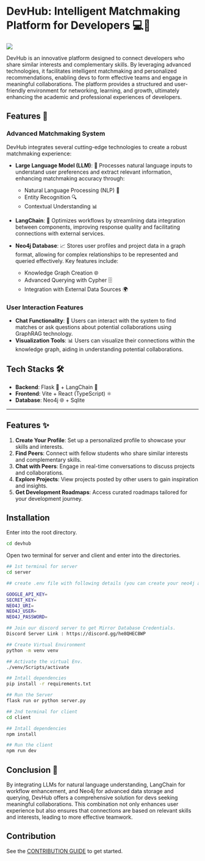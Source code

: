 # DevHub: Intelligent Matchmaking Platform for Developers 💻🤝
  <a href="https://discord.gg/he8QHEC8WP" target="_blank"><img src="https://img.shields.io/discord/1259889923129999411?style=flat&colorA=000000&colorB=000000&label=discord&logo=discord&logoColor=ffffff" /></a>

DevHub is an innovative platform designed to connect developers who share similar interests and complementary skills. By leveraging advanced technologies, it facilitates intelligent matchmaking and personalized recommendations, enabling devs to form effective teams and engage in meaningful collaborations. The platform provides a structured and user-friendly environment for networking, learning, and growth, ultimately enhancing the academic and professional experiences of developers.

## Features 🌟

### Advanced Matchmaking System
DevHub integrates several cutting-edge technologies to create a robust matchmaking experience:

- **Large Language Model (LLM)**: 🧠 Processes natural language inputs to understand user preferences and extract relevant information, enhancing matchmaking accuracy through:
  - Natural Language Processing (NLP) 💬
  - Entity Recognition 🔍
  - Contextual Understanding 📊

- **LangChain**: 🔗 Optimizes workflows by streamlining data integration between components, improving response quality and facilitating connections with external services.

- **Neo4j Database**: 📈 Stores user profiles and project data in a graph format, allowing for complex relationships to be represented and queried effectively. Key features include:
  - Knowledge Graph Creation 🌐
  - Advanced Querying with Cypher 🗄️
  - Integration with External Data Sources 🌍

### User Interaction Features
- **Chat Functionality**: 💬 Users can interact with the system to find matches or ask questions about potential collaborations using GraphRAG technology.
- **Visualization Tools**: 📊 Users can visualize their connections within the knowledge graph, aiding in understanding potential collaborations.

## Tech Stacks 🛠️

- **Backend**: Flask 🐍 + LangChain 🔗  
- **Frontend**: Vite + React (TypeScript) ⚛️  
- **Database**: Neo4j 🌐  + Sqlite 

---

## Features ✨

1. **Create Your Profile**: Set up a personalized profile to showcase your skills and interests.  
2. **Find Peers**: Connect with fellow students who share similar interests and complementary skills.  
3. **Chat with Peers**: Engage in real-time conversations to discuss projects and collaborations.  
4. **Explore Projects**: View projects posted by other users to gain inspiration and insights.  
5. **Get Development Roadmaps**: Access curated roadmaps tailored for your development journey.  

## Installation 

Enter into the root directory.
```bash
cd devhub
```
Open two terminal for server and client and enter into the directories.
```bash
## 1st terminal for server
cd server

## create .env file with following details (you can create your neo4j account or use our mirror database credentials)

GOOGLE_API_KEY= 
SECRET_KEY=
NEO4J_URI= 
NEO4J_USER=
NEO4J_PASSWORD=

## Join our discord server to get Mirror Database Credentials.
Discord Server Link : https://discord.gg/he8QHEC8WP

## Create Virtual Environment
python -m venv venv

## Activate the virtual Env.
./venv/Scripts/activate

## Intall dependencies
pip install -r requirements.txt

## Run the Server
flask run or python server.py
```
```bash
## 2nd terminal for client
cd client

## Intall dependencies
npm install

## Run the client
npm run dev
```

## Conclusion 🎉
By integrating LLMs for natural language understanding, LangChain for workflow enhancement, and Neo4j for advanced data storage and querying, DevHub offers a comprehensive solution for devs seeking meaningful collaborations. This combination not only enhances user experience but also ensures that connections are based on relevant skills and interests, leading to more effective teamwork.

## Contribution

See the [CONTRIBUTION GUIDE](https://github.com/devhub-ai/devhub/blob/main/.github/CONTRIBUTING.md) to get started.
